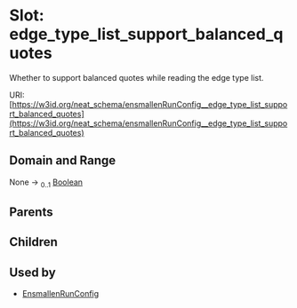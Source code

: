 
# Slot: edge_type_list_support_balanced_quotes


Whether to support balanced quotes while reading the edge type list.

URI: [https://w3id.org/neat_schema/ensmallenRunConfig__edge_type_list_support_balanced_quotes](https://w3id.org/neat_schema/ensmallenRunConfig__edge_type_list_support_balanced_quotes)


## Domain and Range

None &#8594;  <sub>0..1</sub> [Boolean](types/Boolean.md)

## Parents


## Children


## Used by

 * [EnsmallenRunConfig](EnsmallenRunConfig.md)
